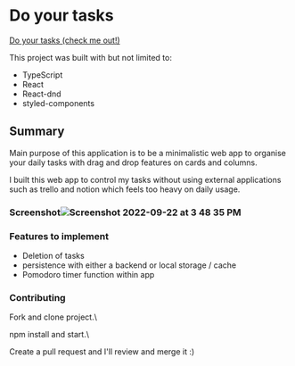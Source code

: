 # Do your tasks

[Do your tasks (check me out!)](https://tasksandcats.netlify.app)

This project was built with but not limited to:

* TypeScript
* React
* React-dnd
* styled-components

## Summary

Main purpose of this application is to be a minimalistic web app to organise your daily tasks with drag and drop features on cards and columns.

I built this web app to control my tasks without using external applications such as trello and notion which feels too heavy on daily usage. 

### Screenshot![Screenshot 2022-09-22 at 3 48 35 PM](https://user-images.githubusercontent.com/20180605/191765448-ca2ecc19-0258-48d4-85f5-86cafad94da9.png)

### Features to implement

* Deletion of tasks
* persistence with either a backend or local storage / cache
* Pomodoro timer function within app

### Contributing

Fork and clone project.\

npm install and start.\

Create a pull request and I'll review and merge it :)
